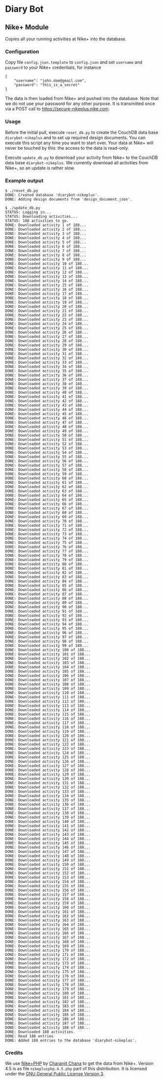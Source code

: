 # Diary Bot

## Nike+ Module

Copies all your running activities at Nike+ into the database.

### Configuration

Copy file `config.json.template` to `config.json` and set `username` and `password` to your Nike+ credentials, for instance

    {
        "username": "john.doe@gmail.com",
		"password": "this_is_a_secret"
    }

The data is then loaded from Nike+ and pushed into the database. Note that we do not use your password for any other purpose. It is transmitted once via a POST call to https://secure-nikeplus.nike.com.

### Usage

Before the initial pull, execute `reset_db.py` to create the CouchDB data base `diarybot-nikeplus` and to set up required design documents. You can execute this script any time you want to start over. Your data at Nike+ will never be touched by this: the access to the data is read-only.

Execute `update_db.py` to download your activity from Nike+ to the CouchDB data base `diarybot-nikeplus`. We currently download all activities from Nike+, so an update is rather slow.

### Example output

	$ ./reset_db.py 
	DONE: Created database 'diarybot-nikeplus'.
	DONE: Adding design documents from 'design_document.json'.

	$ ./update_db.py 
	STATUS: Logging in...
	STATUS: Downloading activities...
	STATUS: 188 activities to go.
	DONE: Downloaded activity 1 of 188...
	DONE: Downloaded activity 2 of 188...
	DONE: Downloaded activity 3 of 188...
	DONE: Downloaded activity 4 of 188...
	DONE: Downloaded activity 5 of 188...
	DONE: Downloaded activity 6 of 188...
	DONE: Downloaded activity 7 of 188...
	DONE: Downloaded activity 8 of 188...
	DONE: Downloaded activity 9 of 188...
	DONE: Downloaded activity 10 of 188...
	DONE: Downloaded activity 11 of 188...
	DONE: Downloaded activity 12 of 188...
	DONE: Downloaded activity 13 of 188...
	DONE: Downloaded activity 14 of 188...
	DONE: Downloaded activity 15 of 188...
	DONE: Downloaded activity 16 of 188...
	DONE: Downloaded activity 17 of 188...
	DONE: Downloaded activity 18 of 188...
	DONE: Downloaded activity 19 of 188...
	DONE: Downloaded activity 20 of 188...
	DONE: Downloaded activity 21 of 188...
	DONE: Downloaded activity 22 of 188...
	DONE: Downloaded activity 23 of 188...
	DONE: Downloaded activity 24 of 188...
	DONE: Downloaded activity 25 of 188...
	DONE: Downloaded activity 26 of 188...
	DONE: Downloaded activity 27 of 188...
	DONE: Downloaded activity 28 of 188...
	DONE: Downloaded activity 29 of 188...
	DONE: Downloaded activity 30 of 188...
	DONE: Downloaded activity 31 of 188...
	DONE: Downloaded activity 32 of 188...
	DONE: Downloaded activity 33 of 188...
	DONE: Downloaded activity 34 of 188...
	DONE: Downloaded activity 35 of 188...
	DONE: Downloaded activity 36 of 188...
	DONE: Downloaded activity 37 of 188...
	DONE: Downloaded activity 38 of 188...
	DONE: Downloaded activity 39 of 188...
	DONE: Downloaded activity 40 of 188...
	DONE: Downloaded activity 41 of 188...
	DONE: Downloaded activity 42 of 188...
	DONE: Downloaded activity 43 of 188...
	DONE: Downloaded activity 44 of 188...
	DONE: Downloaded activity 45 of 188...
	DONE: Downloaded activity 46 of 188...
	DONE: Downloaded activity 47 of 188...
	DONE: Downloaded activity 48 of 188...
	DONE: Downloaded activity 49 of 188...
	DONE: Downloaded activity 50 of 188...
	DONE: Downloaded activity 51 of 188...
	DONE: Downloaded activity 52 of 188...
	DONE: Downloaded activity 53 of 188...
	DONE: Downloaded activity 54 of 188...
	DONE: Downloaded activity 55 of 188...
	DONE: Downloaded activity 56 of 188...
	DONE: Downloaded activity 57 of 188...
	DONE: Downloaded activity 58 of 188...
	DONE: Downloaded activity 59 of 188...
	DONE: Downloaded activity 60 of 188...
	DONE: Downloaded activity 61 of 188...
	DONE: Downloaded activity 62 of 188...
	DONE: Downloaded activity 63 of 188...
	DONE: Downloaded activity 64 of 188...
	DONE: Downloaded activity 65 of 188...
	DONE: Downloaded activity 66 of 188...
	DONE: Downloaded activity 67 of 188...
	DONE: Downloaded activity 68 of 188...
	DONE: Downloaded activity 69 of 188...
	DONE: Downloaded activity 70 of 188...
	DONE: Downloaded activity 71 of 188...
	DONE: Downloaded activity 72 of 188...
	DONE: Downloaded activity 73 of 188...
	DONE: Downloaded activity 74 of 188...
	DONE: Downloaded activity 75 of 188...
	DONE: Downloaded activity 76 of 188...
	DONE: Downloaded activity 77 of 188...
	DONE: Downloaded activity 78 of 188...
	DONE: Downloaded activity 79 of 188...
	DONE: Downloaded activity 80 of 188...
	DONE: Downloaded activity 81 of 188...
	DONE: Downloaded activity 82 of 188...
	DONE: Downloaded activity 83 of 188...
	DONE: Downloaded activity 84 of 188...
	DONE: Downloaded activity 85 of 188...
	DONE: Downloaded activity 86 of 188...
	DONE: Downloaded activity 87 of 188...
	DONE: Downloaded activity 88 of 188...
	DONE: Downloaded activity 89 of 188...
	DONE: Downloaded activity 90 of 188...
	DONE: Downloaded activity 91 of 188...
	DONE: Downloaded activity 92 of 188...
	DONE: Downloaded activity 93 of 188...
	DONE: Downloaded activity 94 of 188...
	DONE: Downloaded activity 95 of 188...
	DONE: Downloaded activity 96 of 188...
	DONE: Downloaded activity 97 of 188...
	DONE: Downloaded activity 98 of 188...
	DONE: Downloaded activity 99 of 188...
	DONE: Downloaded activity 100 of 188...
	DONE: Downloaded activity 101 of 188...
	DONE: Downloaded activity 102 of 188...
	DONE: Downloaded activity 103 of 188...
	DONE: Downloaded activity 104 of 188...
	DONE: Downloaded activity 105 of 188...
	DONE: Downloaded activity 106 of 188...
	DONE: Downloaded activity 107 of 188...
	DONE: Downloaded activity 108 of 188...
	DONE: Downloaded activity 109 of 188...
	DONE: Downloaded activity 110 of 188...
	DONE: Downloaded activity 111 of 188...
	DONE: Downloaded activity 112 of 188...
	DONE: Downloaded activity 113 of 188...
	DONE: Downloaded activity 114 of 188...
	DONE: Downloaded activity 115 of 188...
	DONE: Downloaded activity 116 of 188...
	DONE: Downloaded activity 117 of 188...
	DONE: Downloaded activity 118 of 188...
	DONE: Downloaded activity 119 of 188...
	DONE: Downloaded activity 120 of 188...
	DONE: Downloaded activity 121 of 188...
	DONE: Downloaded activity 122 of 188...
	DONE: Downloaded activity 123 of 188...
	DONE: Downloaded activity 124 of 188...
	DONE: Downloaded activity 125 of 188...
	DONE: Downloaded activity 126 of 188...
	DONE: Downloaded activity 127 of 188...
	DONE: Downloaded activity 128 of 188...
	DONE: Downloaded activity 129 of 188...
	DONE: Downloaded activity 130 of 188...
	DONE: Downloaded activity 131 of 188...
	DONE: Downloaded activity 132 of 188...
	DONE: Downloaded activity 133 of 188...
	DONE: Downloaded activity 134 of 188...
	DONE: Downloaded activity 135 of 188...
	DONE: Downloaded activity 136 of 188...
	DONE: Downloaded activity 137 of 188...
	DONE: Downloaded activity 138 of 188...
	DONE: Downloaded activity 139 of 188...
	DONE: Downloaded activity 140 of 188...
	DONE: Downloaded activity 141 of 188...
	DONE: Downloaded activity 142 of 188...
	DONE: Downloaded activity 143 of 188...
	DONE: Downloaded activity 144 of 188...
	DONE: Downloaded activity 145 of 188...
	DONE: Downloaded activity 146 of 188...
	DONE: Downloaded activity 147 of 188...
	DONE: Downloaded activity 148 of 188...
	DONE: Downloaded activity 149 of 188...
	DONE: Downloaded activity 150 of 188...
	DONE: Downloaded activity 151 of 188...
	DONE: Downloaded activity 152 of 188...
	DONE: Downloaded activity 153 of 188...
	DONE: Downloaded activity 154 of 188...
	DONE: Downloaded activity 155 of 188...
	DONE: Downloaded activity 156 of 188...
	DONE: Downloaded activity 157 of 188...
	DONE: Downloaded activity 158 of 188...
	DONE: Downloaded activity 159 of 188...
	DONE: Downloaded activity 160 of 188...
	DONE: Downloaded activity 161 of 188...
	DONE: Downloaded activity 162 of 188...
	DONE: Downloaded activity 163 of 188...
	DONE: Downloaded activity 164 of 188...
	DONE: Downloaded activity 165 of 188...
	DONE: Downloaded activity 166 of 188...
	DONE: Downloaded activity 167 of 188...
	DONE: Downloaded activity 168 of 188...
	DONE: Downloaded activity 169 of 188...
	DONE: Downloaded activity 170 of 188...
	DONE: Downloaded activity 171 of 188...
	DONE: Downloaded activity 172 of 188...
	DONE: Downloaded activity 173 of 188...
	DONE: Downloaded activity 174 of 188...
	DONE: Downloaded activity 175 of 188...
	DONE: Downloaded activity 176 of 188...
	DONE: Downloaded activity 177 of 188...
	DONE: Downloaded activity 178 of 188...
	DONE: Downloaded activity 179 of 188...
	DONE: Downloaded activity 180 of 188...
	DONE: Downloaded activity 181 of 188...
	DONE: Downloaded activity 182 of 188...
	DONE: Downloaded activity 183 of 188...
	DONE: Downloaded activity 184 of 188...
	DONE: Downloaded activity 185 of 188...
	DONE: Downloaded activity 186 of 188...
	DONE: Downloaded activity 187 of 188...
	DONE: Downloaded activity 188 of 188...
	DONE: Downloaded 188 activities.
	DONE: Read 188 entries
	DONE: Added 188 entries to the database 'diarybot-nikeplus'.

### Credits

We use [Nike+PHP](http://nikeplusphp.org) by [Charanjit Chana](http://charanj.it) to get the data from Nike+. Version 4.5 is as file `nikeplusphp.4.5.php` part of this distribution. It is licensed under the [GNU General Public License Version 3](http://www.gnu.org/licenses/gpl.html).


